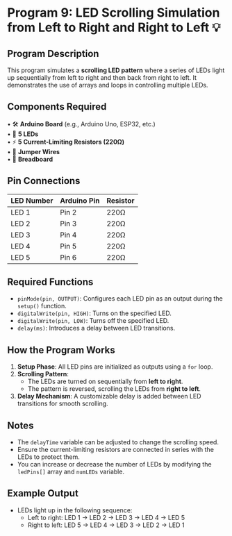 # Program 9: LED Scrolling Simulation from Left to Right and Right to Left 💡

## Program Description

This program simulates a **scrolling LED pattern** where a series of LEDs light up sequentially from left to right and then back from right to left. It demonstrates the use of arrays and loops in controlling multiple LEDs.

## Components Required

• 🛠️ **Arduino Board** (e.g., Arduino Uno, ESP32, etc.)  
 • 🔆 **5 LEDs**  
 • ⚡ **5 Current-Limiting Resistors (220Ω)**  
 • 🔌 **Jumper Wires**  
 • 🧩 **Breadboard**

## Pin Connections

| LED Number | Arduino Pin | Resistor |
| ---------- | ----------- | -------- |
| LED 1      | Pin 2       | 220Ω     |
| LED 2      | Pin 3       | 220Ω     |
| LED 3      | Pin 4       | 220Ω     |
| LED 4      | Pin 5       | 220Ω     |
| LED 5      | Pin 6       | 220Ω     |

## Required Functions

- `pinMode(pin, OUTPUT)`: Configures each LED pin as an output during the `setup()` function.
- `digitalWrite(pin, HIGH)`: Turns on the specified LED.
- `digitalWrite(pin, LOW)`: Turns off the specified LED.
- `delay(ms)`: Introduces a delay between LED transitions.

## How the Program Works

1.  **Setup Phase**: All LED pins are initialized as outputs using a `for` loop.
2.  **Scrolling Pattern**:
    - The LEDs are turned on sequentially from **left to right**.
    - The pattern is reversed, scrolling the LEDs from **right to left**.
3.  **Delay Mechanism**: A customizable delay is added between LED transitions for smooth scrolling.

## Notes

- The `delayTime` variable can be adjusted to change the scrolling speed.
- Ensure the current-limiting resistors are connected in series with the LEDs to protect them.
- You can increase or decrease the number of LEDs by modifying the `ledPins[]` array and `numLEDs` variable.

## Example Output

- LEDs light up in the following sequence:
  - Left to right: LED 1 → LED 2 → LED 3 → LED 4 → LED 5
  - Right to left: LED 5 → LED 4 → LED 3 → LED 2 → LED 1
